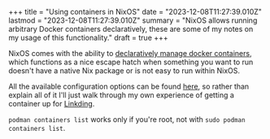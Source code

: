 +++
title = "Using containers in NixOS"
date = "2023-12-08T11:27:39.010Z"
lastmod = "2023-12-08T11:27:39.010Z"
summary = "NixOS allows running arbitrary Docker containers declaratively, these are some of my notes on my usage of this functionality."
draft = true
+++

NixOS comes with the ability to [declaratively manage docker containers](https://nixos.wiki/wiki/NixOS_Containers#Declarative_docker_containers), which functions as a nice escape hatch when something you want to run doesn't have a native Nix package or is not easy to run within NixOS.

All the available configuration options can be found [here](https://search.nixos.org/options?channel=unstable&from=0&size=50&sort=alpha_desc&query=virtualisation.oci-containers.containers), so rather than explain all of it I'll just walk through my own experience of getting a container up for [Linkding](https://github.com/sissbruecker/linkding).

`podman containers list` works only if you're root, not with `sudo podman containers list`.
